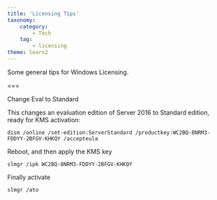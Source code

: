 ```yaml
---
title: 'Licensing Tips'
taxonomy:
    category:
        - Tech
    tag:
        - licensing
theme: learn2
---
```


Some general tips for Windows Licensing.

===

Change Eval to Standard

This changes an evaluation edition of Server 2016 to Standard edition, ready for KMS activation:

    dism /online /set-edition:ServerStandard /productkey:WC2BQ-8NRM3-FDDYY-2BFGV-KHKQY /accepteula

Reboot, and then apply the KMS key

    slmgr /ipk WC2BQ-8NRM3-FDDYY-2BFGV-KHKQY

Finally activate

    slmgr /ato
